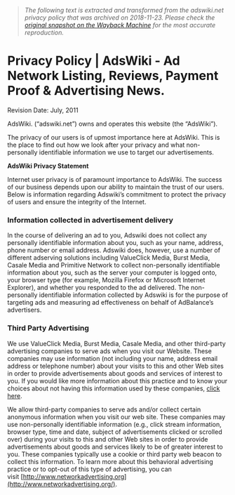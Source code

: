 > *The following text is extracted and transformed from the adswiki.net privacy policy that was archived on 2018-11-23. Please check the [original snapshot on the Wayback Machine](https://web.archive.org/web/20181123105531id_/http%3A//www.adswiki.net/about/policy) for the most accurate reproduction.*

# Privacy Policy | AdsWiki - Ad Network Listing, Reviews, Payment Proof & Advertising News.

Revision Date: July, 2011

AdsWiki. (“adswiki.net”) owns and operates this website (the “AdsWiki”).

The privacy of our users is of upmost importance here at AdsWiki. This is the place to find out how we look after your privacy and what non-personally identifiable information we use to target our advertisements.

 **AdsWiki Privacy Statement**

Internet user privacy is of paramount importance to AdsWiki. The success of our business depends upon our ability to maintain the trust of our users. Below is information regarding Adswiki’s commitment to protect the privacy of users and ensure the integrity of the Internet.

### Information collected in advertisement delivery

In the course of delivering an ad to you, Adswiki does not collect any personally identifiable information about you, such as your name, address, phone number or email address. Adswiki does, however, use a number of different adserving solutions including ValueClick Media, Burst Media, Casale Media and Primitive Network to collect non-personally identifiable information about you, such as the server your computer is logged onto, your browser type (for example, Mozilla Firefox or Microsoft Internet Explorer), and whether you responded to the ad delivered. The non-personally identifiable information collected by Adswiki is for the purpose of targeting ads and measuring ad effectiveness on behalf of AdBalance’s advertisers.

### Third Party Advertising

We use ValueClick Media, Burst Media, Casale Media, and other third-party advertising companies to serve ads when you visit our Website. These companies may use information (not including your name, address email address or telephone number) about your visits to this and other Web sites in order to provide advertisements about goods and services of interest to you. If you would like more information about this practice and to know your choices about not having this information used by these companies, [click here](http://networkadvertising.org/).

We allow third-party companies to serve ads and/or collect certain anonymous information when you visit our web site. These companies may use non-personally identifiable information (e.g., click stream information, browser type, time and date, subject of advertisements clicked or scrolled over) during your visits to this and other Web sites in order to provide advertisements about goods and services likely to be of greater interest to you. These companies typically use a cookie or third party web beacon to collect this information. To learn more about this behavioral advertising practice or to opt-out of this type of advertising, you can visit [http://www.networkadvertising.org](http://www.networkadvertising.org/).
